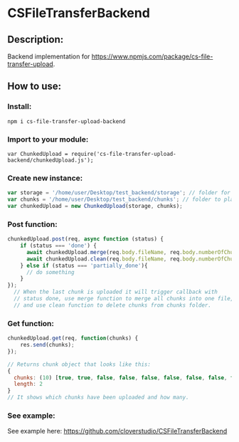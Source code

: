 # CSFileTransferBackend

## Description:
Backend implementation for https://www.npmjs.com/package/cs-file-transfer-upload. 

##  How to use:

### Install: 
`npm i cs-file-transfer-upload-backend`

### Import to your module:
`var ChunkedUpload = require('cs-file-transfer-upload-backend/chunkedUpload.js');`

### Create new instance:
```Javascript
var storage = '/home/user/Desktop/test_backend/storage'; // folder for uploaded files
var chunks = '/home/user/Desktop/test_backend/chunks'; // folder to place chunks of files
var chunkedUpload = new ChunkedUpload(storage, chunks);
```
### Post function:
```Javascript
chunkedUpload.post(req, async function (status) {
    if (status === 'done') {
      await chunkedUpload.merge(req.body.fileName, req.body.numberOfChunks, req.body.size);
      await chunkedUpload.clean(req.body.fileName, req.body.numberOfChunks, req.body.size);
    } else if (status === 'partially_done'){
      // do something
    }
});
  // When the last chunk is uploaded it will trigger callback with 
  // status done, use merge function to merge all chunks into one file,
  // and use clean function to delete chunks from chunks folder. 
```
### Get function:
```Javascript
chunkedUpload.get(req, function(chunks) {
    res.send(chunks);
});

// Returns chunk object that looks like this:
{
  chunks: (10) [true, true, false, false, false, false, false, false, false, false],
  length: 2
}
// It shows which chunks have been uploaded and how many.

```

### See example:
See example here: https://github.com/cloverstudio/CSFileTransferBackend
